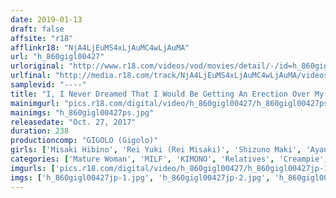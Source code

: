 ```yaml
---
date: 2019-01-13
draft: false
affsite: "r18"
afflinkr18: "NjA4LjEuMS4xLjAuMC4wLjAuMA"
url: "h_860gigl00427"
urloriginal: "http://www.r18.com/videos/vod/movies/detail/-/id=h_860gigl00427"
urlfinal: "http://media.r18.com/track/NjA4LjEuMS4xLjAuMC4wLjAuMA/videos/vod/movies/detail/-/id=h_860gigl00427"
samplevid: "----"
title: "I, I Never Dreamed That I Would Be Getting An Erection Over My Mother's Naked Bodies, She's Over 40... We're A Mother/ Child At Home Family, And She Struggled To Raise Me As A Single Mother, And I Wanted To Reward Her With A Hot Springs Vacation Together We Were Sitting In The Coed Bath, Alone, And I Couldn't Stop Staring At My Mom's Still Rock Hard Nipple And Tits... 4"
mainimgurl: "pics.r18.com/digital/video/h_860gigl00427/h_860gigl00427ps.jpg"
mainimgs: "h_860gigl00427ps.jpg"
releasedate: "Oct. 27, 2017"
duration: 238
productioncomp: "GIGOLO (Gigolo)"
girls: ['Misaki Hibino', 'Rei Yuki (Rei Misaki)', 'Shizuno Maki', 'Ayano Shindo', 'Mai Itoh', 'Tomoyo Eguchi']
categories: ['Mature Woman', 'MILF', 'KIMONO', 'Relatives', 'Creampie', 'Over 4 Hours', 'Hi-Def']
imgurls: ['pics.r18.com/digital/video/h_860gigl00427/h_860gigl00427jp-1.jpg', 'pics.r18.com/digital/video/h_860gigl00427/h_860gigl00427jp-2.jpg', 'pics.r18.com/digital/video/h_860gigl00427/h_860gigl00427jp-3.jpg', 'pics.r18.com/digital/video/h_860gigl00427/h_860gigl00427jp-4.jpg', 'pics.r18.com/digital/video/h_860gigl00427/h_860gigl00427jp-5.jpg', 'pics.r18.com/digital/video/h_860gigl00427/h_860gigl00427jp-6.jpg', 'pics.r18.com/digital/video/h_860gigl00427/h_860gigl00427jp-7.jpg', 'pics.r18.com/digital/video/h_860gigl00427/h_860gigl00427jp-8.jpg', 'pics.r18.com/digital/video/h_860gigl00427/h_860gigl00427jp-9.jpg', 'pics.r18.com/digital/video/h_860gigl00427/h_860gigl00427jp-10.jpg', 'pics.r18.com/digital/video/h_860gigl00427/h_860gigl00427jp-11.jpg', 'pics.r18.com/digital/video/h_860gigl00427/h_860gigl00427jp-12.jpg', 'pics.r18.com/digital/video/h_860gigl00427/h_860gigl00427jp-13.jpg', 'pics.r18.com/digital/video/h_860gigl00427/h_860gigl00427jp-14.jpg', 'pics.r18.com/digital/video/h_860gigl00427/h_860gigl00427jp-15.jpg', 'pics.r18.com/digital/video/h_860gigl00427/h_860gigl00427jp-16.jpg', 'pics.r18.com/digital/video/h_860gigl00427/h_860gigl00427jp-17.jpg', 'pics.r18.com/digital/video/h_860gigl00427/h_860gigl00427jp-18.jpg', 'pics.r18.com/digital/video/h_860gigl00427/h_860gigl00427jp-19.jpg', 'pics.r18.com/digital/video/h_860gigl00427/h_860gigl00427jp-20.jpg']
imgs: ['h_860gigl00427jp-1.jpg', 'h_860gigl00427jp-2.jpg', 'h_860gigl00427jp-3.jpg', 'h_860gigl00427jp-4.jpg', 'h_860gigl00427jp-5.jpg', 'h_860gigl00427jp-6.jpg', 'h_860gigl00427jp-7.jpg', 'h_860gigl00427jp-8.jpg', 'h_860gigl00427jp-9.jpg', 'h_860gigl00427jp-10.jpg', 'h_860gigl00427jp-11.jpg', 'h_860gigl00427jp-12.jpg', 'h_860gigl00427jp-13.jpg', 'h_860gigl00427jp-14.jpg', 'h_860gigl00427jp-15.jpg', 'h_860gigl00427jp-16.jpg', 'h_860gigl00427jp-17.jpg', 'h_860gigl00427jp-18.jpg', 'h_860gigl00427jp-19.jpg', 'h_860gigl00427jp-20.jpg']
---
```

